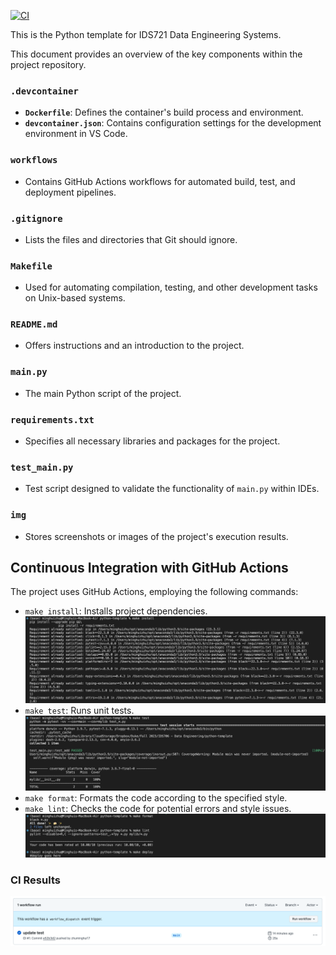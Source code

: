 [![CI](https://github.com/zhuminghui17/python-template/actions/workflows/cicd.yml/badge.svg)](https://github.com/zhuminghui17/python-template/actions/workflows/cicd.yml)

This is the Python template for IDS721 Data Engineering Systems.

This document provides an overview of the key components within the project repository.

### `.devcontainer`
- **`Dockerfile`**: Defines the container's build process and environment.
- **`devcontainer.json`**: Contains configuration settings for the development environment in VS Code.

### `workflows`
- Contains GitHub Actions workflows for automated build, test, and deployment pipelines.

### `.gitignore`
- Lists the files and directories that Git should ignore.

### `Makefile`
- Used for automating compilation, testing, and other development tasks on Unix-based systems.

### `README.md`
- Offers instructions and an introduction to the project.

### `main.py`
- The main Python script of the project.

### `requirements.txt`
- Specifies all necessary libraries and packages for the project.

### `test_main.py`
- Test script designed to validate the functionality of `main.py` within IDEs.

### `img`
- Stores screenshots or images of the project's execution results.

## Continuous Integration with GitHub Actions

The project uses GitHub Actions, employing the following commands:

- `make install`: Installs project dependencies.
![make install](images/make_install.jpg)
- `make test`: Runs unit tests.
![make test](images/make_test.jpg)
- `make format`: Formats the code according to the specified style.
- `make lint`: Checks the code for potential errors and style issues.
![other](images/others.jpg)

### CI Results
![GitHub Actions](images/github_actions.jpg)
